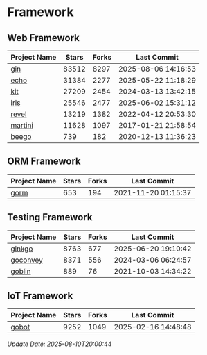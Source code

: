 # Framework

## Web Framework
| Project Name | Stars | Forks | Last Commit |
| ------------ | ----- | ----- | ----------- |
| [gin](https://github.com/gin-gonic/gin) | 83512 | 8297 | 2025-08-06 14:16:53 |
| [echo](https://github.com/labstack/echo) | 31384 | 2277 | 2025-05-22 11:18:29 |
| [kit](https://github.com/go-kit/kit) | 27209 | 2454 | 2024-03-13 13:42:15 |
| [iris](https://github.com/kataras/iris) | 25546 | 2477 | 2025-06-02 15:31:12 |
| [revel](https://github.com/revel/revel) | 13219 | 1382 | 2022-04-12 20:53:30 |
| [martini](https://github.com/go-martini/martini) | 11628 | 1097 | 2017-01-21 21:58:54 |
| [beego](https://github.com/astaxie/beego) | 739 | 182 | 2020-12-13 11:36:23 |

## ORM Framework
| Project Name | Stars | Forks | Last Commit |
| ------------ | ----- | ----- | ----------- |
| [gorm](https://github.com/jinzhu/gorm) | 653 | 194 | 2021-11-20 01:15:37 |

## Testing Framework
| Project Name | Stars | Forks | Last Commit |
| ------------ | ----- | ----- | ----------- |
| [ginkgo](https://github.com/onsi/ginkgo) | 8763 | 677 | 2025-06-20 19:10:42 |
| [goconvey](https://github.com/smartystreets/goconvey) | 8371 | 556 | 2024-03-06 06:24:57 |
| [goblin](https://github.com/franela/goblin) | 889 | 76 | 2021-10-03 14:34:22 |

## IoT Framework
| Project Name | Stars | Forks | Last Commit |
| ------------ | ----- | ----- | ----------- |
| [gobot](https://github.com/hybridgroup/gobot) | 9252 | 1049 | 2025-02-16 14:48:48 |

*Update Date: 2025-08-10T20:00:44*